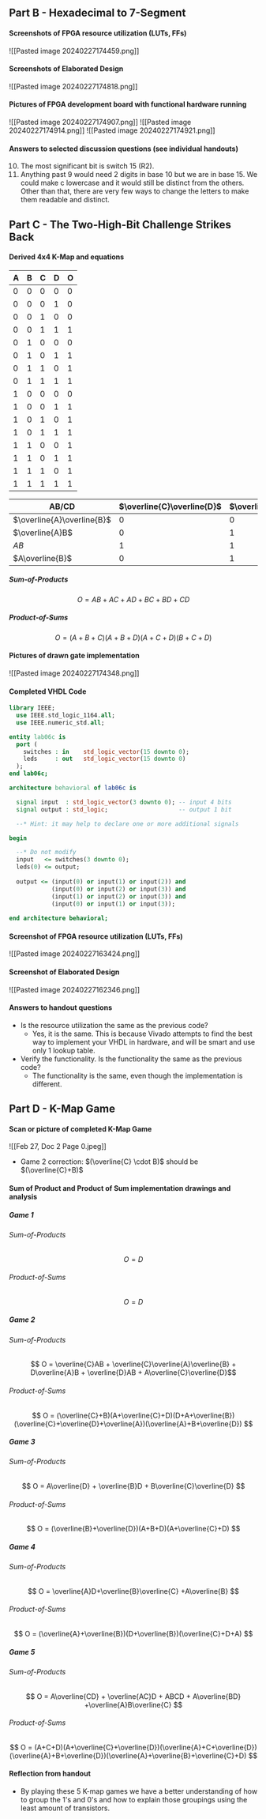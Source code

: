 ## Part B - Hexadecimal to 7-Segment
#### Screenshots of FPGA resource utilization (LUTs, FFs) 
![[Pasted image 20240227174459.png]]
#### Screenshots of Elaborated Design 
![[Pasted image 20240227174818.png]]
#### Pictures of FPGA development board with functional hardware running 
![[Pasted image 20240227174907.png]]
![[Pasted image 20240227174914.png]]
![[Pasted image 20240227174921.png]]
#### Answers to selected discussion questions (see individual handouts) 
10. The most significant bit is switch 15 (R2).
11. Anything past 9 would need 2 digits in base 10 but we are in base 15. We could make c lowercase and it would still be distinct from the others. Other than that, there are very few ways to change the letters to make them readable and distinct.

## Part C - The Two-High-Bit Challenge Strikes Back
#### Derived 4x4 K-Map and equations 

| A   | B   | C   | D   | O   |
| --- | --- | --- | --- | --- |
| 0   | 0   | 0   | 0   | 0   |
| 0   | 0   | 0   | 1   | 0   |
| 0   | 0   | 1   | 0   | 0   |
| 0   | 0   | 1   | 1   | 1   |
| 0   | 1   | 0   | 0   | 0   |
| 0   | 1   | 0   | 1   | 1   |
| 0   | 1   | 1   | 0   | 1   |
| 0   | 1   | 1   | 1   | 1   |
| 1   | 0   | 0   | 0   | 0   |
| 1   | 0   | 0   | 1   | 1   |
| 1   | 0   | 1   | 0   | 1   |
| 1   | 0   | 1   | 1   | 1   |
| 1   | 1   | 0   | 0   | 1   |
| 1   | 1   | 0   | 1   | 1   |
| 1   | 1   | 1   | 0   | 1   |
| 1   | 1   | 1   | 1   | 1   |

| AB/CD                      | $\overline{C}\overline{D}$ | $\overline{C}D$ | $CD$ | $C\overline{D}$ |
| -------------------------- | -------------------------- | --------------- | ---- | --------------- |
| $\overline{A}\overline{B}$ | 0                          | 0               | 1    | 0               |
| $\overline{A}B$            | 0                          | 1               | 1    | 1               |
| $AB$                       | 1                          | 1               | 1    | 1               |
| $A\overline{B}$            | 0                          | 1               | 1    | 1               |
##### Sum-of-Products
$$ O = AB + AC + AD + BC + BD + CD $$
##### Product-of-Sums
$$ O = (A+B+C)(A+B+D)(A+C+D)(B+C+D)$$

#### Pictures of drawn gate implementation
![[Pasted image 20240227174348.png]]
#### Completed VHDL Code 
```vhdl
library IEEE;
  use IEEE.std_logic_1164.all;
  use IEEE.numeric_std.all;

entity lab06c is
  port (
    switches : in    std_logic_vector(15 downto 0);
    leds     : out   std_logic_vector(15 downto 0)
  );
end lab06c;

architecture behavioral of lab06c is

  signal input  : std_logic_vector(3 downto 0); -- input 4 bits
  signal output : std_logic;                    -- output 1 bit

  --* Hint: it may help to declare one or more additional signals

begin

  --* Do not modify
  input   <= switches(3 downto 0);
  leds(0) <= output;
  
  output <= (input(0) or input(1) or input(2)) and
		    (input(0) or input(2) or input(3)) and 
		    (input(1) or input(2) or input(3)) and 
		    (input(0) or input(1) or input(3));
  
end architecture behavioral;
```
#### Screenshot of FPGA resource utilization (LUTs, FFs) 
![[Pasted image 20240227163424.png]]
#### Screenshot of Elaborated Design 
![[Pasted image 20240227162346.png]]
#### Answers to handout questions
- Is the resource utilization the same as the previous code?
	- Yes, it is the same. This is because Vivado attempts to find the best way to implement your VHDL in hardware, and will be smart and use only 1 lookup table.
- Verify the functionality. Is the functionality the same as the previous code?
	- The functionality is the same, even though the implementation is different.

## Part D - K-Map Game
#### Scan or picture of completed K-Map Game 
![[Feb 27, Doc 2 Page 0.jpeg]]
- Game 2 correction: $(\overline{C} \cdot B)$ should be $(\overline{C}+B)$ 
#### Sum of Product and Product of Sum implementation drawings and analysis 
##### Game 1
###### Sum-of-Products
$$ O = D $$
###### Product-of-Sums
$$ O = D $$
##### Game 2
###### Sum-of-Products
$$ O = \overline{C}AB + \overline{C}\overline{A}\overline{B} + D\overline{A}B + \overline{D}AB + A\overline{C}\overline{D}$$
###### Product-of-Sums
$$ O = (\overline{C}+B)(A+\overline{C}+D)(D+A+\overline{B})(\overline{C}+\overline{D}+\overline{A})(\overline{A}+B+\overline{D}) $$
##### Game 3
###### Sum-of-Products
$$ O = A\overline{D} + \overline{B}D + B\overline{C}\overline{D} $$
###### Product-of-Sums
$$ O = (\overline{B}+\overline{D})(A+B+D)(A+\overline{C}+D) $$
##### Game 4
###### Sum-of-Products
$$ O = \overline{A}D+\overline{B}\overline{C} +A\overline{B} $$
###### Product-of-Sums
$$ O = (\overline{A}+\overline{B})(D+\overline{B})(\overline{C}+D+A) $$
##### Game 5
###### Sum-of-Products
$$ O = A\overline{CD} + \overline{AC}D + ABCD + A\overline{BD} +\overline{A}B\overline{C} $$
###### Product-of-Sums
$$ O = (A+C+D)(A+\overline{C}+\overline{D})(\overline{A}+C+\overline{D})(\overline{A}+B+\overline{D})(\overline{A}+\overline{B}+\overline{C}+D) $$

#### Reflection from handout
- By playing these 5 K-map games we have a better understanding of how to group the 1's and 0's and how to explain those groupings using the least amount of transistors.